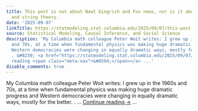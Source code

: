 ```yaml
---
title: This post is not about Newt Gingrich and Fox news, nor is it about Michio Kaku
  and string theory.
date: '2025-09-07'
linkTitle: https://statmodeling.stat.columbia.edu/2025/09/07/this-post-is-not-about-newt-gingrich-and-fox-news-nor-is-it-about-michio-kaku-and-string-theory/
source: Statistical Modeling, Causal Inference, and Social Science
description: 'My Columbia math colleague Peter Woit writes: I grew up in the 1960s
  and 70s, at a time when fundamental physics was making huge dramatic progress and
  Western democracies were changing in equally dramatic ways, mostly for the better.
  . &#8230; <a href="https://statmodeling.stat.columbia.edu/2025/09/07/this-post-is-not-about-newt-gingrich-and-fox-news-nor-is-it-about-michio-kaku-and-string-theory/">Continue
  reading <span class="meta-nav">&#8594;</span></a> ...'
disable_comments: true
---
```

My Columbia math colleague Peter Woit writes: I grew up in the 1960s and 70s, at a time when fundamental physics was making huge dramatic progress and Western democracies were changing in equally dramatic ways, mostly for the better. . &#8230; <a href="https://statmodeling.stat.columbia.edu/2025/09/07/this-post-is-not-about-newt-gingrich-and-fox-news-nor-is-it-about-michio-kaku-and-string-theory/">Continue reading <span class="meta-nav">&#8594;</span></a> ...